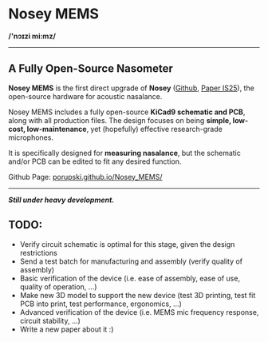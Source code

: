 # Nosey MEMS

**/'nɔɪzi mi:mz/**

---

## A Fully Open-Source Nasometer

**Nosey MEMS** is the first direct upgrade of **Nosey** ([Github](https://github.com/phoneticslab/nosey), [Paper IS25](https://www.isca-archive.org/interspeech_2025/dewhurst25_interspeech.pdf)), the open-source hardware for acoustic nasalance.

Nosey MEMS includes a fully open-source **KiCad9 schematic and PCB**, along with all production files. The design focuses on being **simple, low-cost, low-maintenance**, yet (hopefully) effective research-grade microphones.

It is specifically designed for **measuring nasalance**, but the schematic and/or PCB can be edited to fit any desired function.

Github Page: [porupski.github.io/Nosey_MEMS/](https://porupski.github.io/Nosey_MEMS/)

---

***Still under heavy development.***

## TODO:
- Verify circuit schematic is optimal for this stage, given the design restrictions
- Send a test batch for manufacturing and assembly (verify quality of assembly)
- Basic verification of the device (i.e. ease of assembly, ease of use, quality of operation, ...)
- Make new 3D model to support the new device (test 3D printing, test fit PCB into print, test performance, ergonomics, ...)
- Advanced verification of the device (i.e. MEMS mic frequency response, circuit stability, ...)
- Write a new paper about it :)
